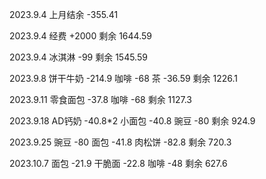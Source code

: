 2023.9.4 上月结余 -355.41

2023.9.4 经费 +2000 剩余 1644.59

2023.9.4 冰淇淋 -99 剩余 1545.59

2023.9.8 饼干牛奶 -214.9 咖啡 -68 茶 -36.59 剩余 1226.1

2023.9.11 零食面包 -37.8 咖啡 -68 剩余 1127.3

2023.9.18 AD钙奶 -40.8*2 小面包 -40.8 豌豆 -80 剩余 924.9

2023.9.25 豌豆 -80 面包 -41.8 肉松饼 -82.8 剩余 720.3

2023.10.7 面包 -21.9 干脆面 -22.8 咖啡 -48 剩余 627.6
